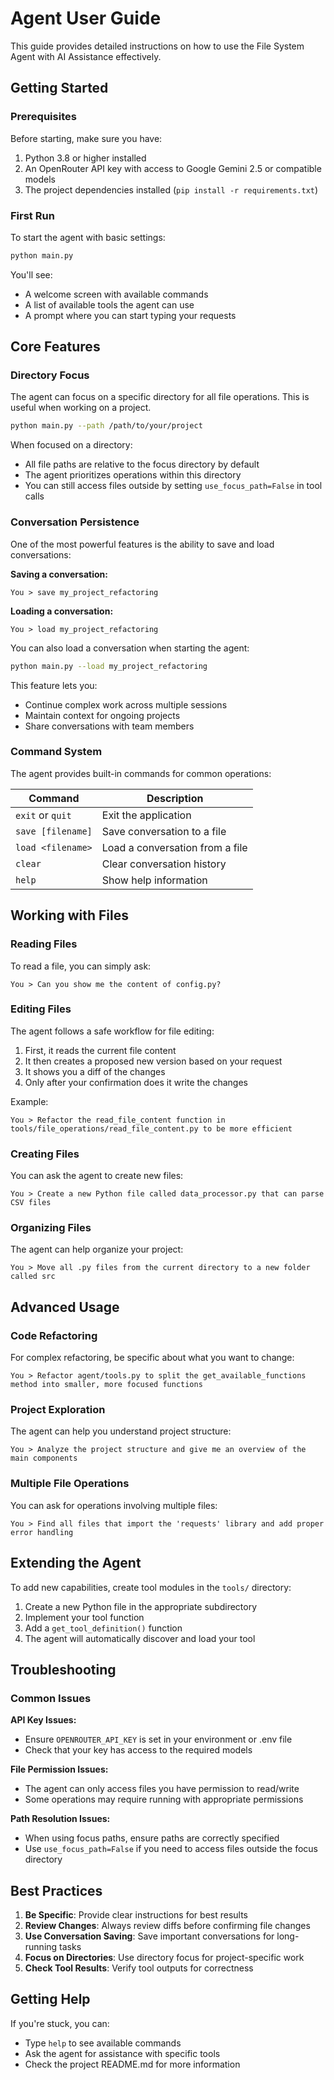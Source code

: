 # Agent User Guide

This guide provides detailed instructions on how to use the File System Agent with AI Assistance effectively.

## Getting Started

### Prerequisites

Before starting, make sure you have:

1. Python 3.8 or higher installed
2. An OpenRouter API key with access to Google Gemini 2.5 or compatible models
3. The project dependencies installed (`pip install -r requirements.txt`)

### First Run

To start the agent with basic settings:

```bash
python main.py
```

You'll see:
- A welcome screen with available commands
- A list of available tools the agent can use
- A prompt where you can start typing your requests

## Core Features

### Directory Focus

The agent can focus on a specific directory for all file operations. This is useful when working on a project.

```bash
python main.py --path /path/to/your/project
```

When focused on a directory:
- All file paths are relative to the focus directory by default
- The agent prioritizes operations within this directory
- You can still access files outside by setting `use_focus_path=False` in tool calls

### Conversation Persistence

One of the most powerful features is the ability to save and load conversations:

**Saving a conversation:**
```
You > save my_project_refactoring
```

**Loading a conversation:**
```
You > load my_project_refactoring
```

You can also load a conversation when starting the agent:
```bash
python main.py --load my_project_refactoring
```

This feature lets you:
- Continue complex work across multiple sessions
- Maintain context for ongoing projects
- Share conversations with team members

### Command System

The agent provides built-in commands for common operations:

| Command | Description |
|---------|-------------|
| `exit` or `quit` | Exit the application |
| `save [filename]` | Save conversation to a file |
| `load <filename>` | Load a conversation from a file |
| `clear` | Clear conversation history |
| `help` | Show help information |

## Working with Files

### Reading Files

To read a file, you can simply ask:

```
You > Can you show me the content of config.py?
```

### Editing Files

The agent follows a safe workflow for file editing:

1. First, it reads the current file content
2. It then creates a proposed new version based on your request
3. It shows you a diff of the changes
4. Only after your confirmation does it write the changes

Example:

```
You > Refactor the read_file_content function in tools/file_operations/read_file_content.py to be more efficient
```

### Creating Files

You can ask the agent to create new files:

```
You > Create a new Python file called data_processor.py that can parse CSV files
```

### Organizing Files

The agent can help organize your project:

```
You > Move all .py files from the current directory to a new folder called src
```

## Advanced Usage

### Code Refactoring

For complex refactoring, be specific about what you want to change:

```
You > Refactor agent/tools.py to split the get_available_functions method into smaller, more focused functions
```

### Project Exploration

The agent can help you understand project structure:

```
You > Analyze the project structure and give me an overview of the main components
```

### Multiple File Operations

You can ask for operations involving multiple files:

```
You > Find all files that import the 'requests' library and add proper error handling
```

## Extending the Agent

To add new capabilities, create tool modules in the `tools/` directory:

1. Create a new Python file in the appropriate subdirectory
2. Implement your tool function
3. Add a `get_tool_definition()` function
4. The agent will automatically discover and load your tool

## Troubleshooting

### Common Issues

**API Key Issues:**
- Ensure `OPENROUTER_API_KEY` is set in your environment or .env file
- Check that your key has access to the required models

**File Permission Issues:**
- The agent can only access files you have permission to read/write
- Some operations may require running with appropriate permissions

**Path Resolution Issues:**
- When using focus paths, ensure paths are correctly specified
- Use `use_focus_path=False` if you need to access files outside the focus directory

## Best Practices

1. **Be Specific**: Provide clear instructions for best results
2. **Review Changes**: Always review diffs before confirming file changes
3. **Use Conversation Saving**: Save important conversations for long-running tasks
4. **Focus on Directories**: Use directory focus for project-specific work
5. **Check Tool Results**: Verify tool outputs for correctness

## Getting Help

If you're stuck, you can:
- Type `help` to see available commands
- Ask the agent for assistance with specific tools
- Check the project README.md for more information
